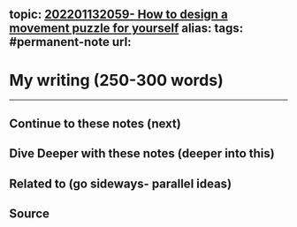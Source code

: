 topic: [202201132059- How to design a movement puzzle for yourself](.md)
alias: 
tags: #permanent-note
url: 
---

# My writing (250-300 words)








---
## Continue to these notes (next)
		
## Dive Deeper with these notes (deeper into this)
		
## Related to (go sideways- parallel ideas)
	
## Source